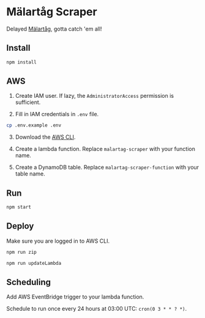 # Mälartåg Scraper

Delayed [Mälartåg](https://www.trafikverket.se/trafikinformation/tag?Station=Nykvarn&ArrDep=departure), gotta catch 'em all!

## Install

```sh
npm install
```

## AWS

1. Create IAM user. If lazy, the `AdministratorAccess` permission is sufficient.

2. Fill in IAM credentials in `.env` file.

```sh
cp .env.example .env
```

3. Download the [AWS CLI](https://aws.amazon.com/cli/).

4. Create a lambda function. Replace `malartag-scraper` with your function name.

5. Create a DynamoDB table. Replace `malartag-scraper-function` with your table name.

## Run

```sh
npm start
```

## Deploy

Make sure you are logged in to AWS CLI.

```sh
npm run zip
```

```sh
npm run updateLambda
```

## Scheduling

Add AWS EventBridge trigger to your lambda function.

Schedule to run once every 24 hours at 03:00 UTC: `cron(0 3 * * ? *)`.

